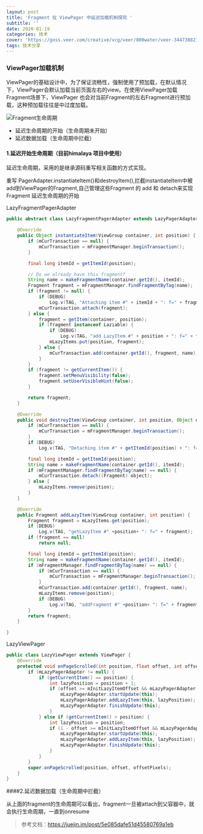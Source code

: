 ```yaml
---
layout: post
title: 'Fragment 在 ViewPager 中延迟加载机制探究 '
subtitle: ''
date: 2020-01-19
categories: 技术
cover: 'https://goss.veer.com/creative/vcg/veer/800water/veer-344738821.jpg'
tags: 技术分享
---
```


### ViewPager加载机制

​		ViewPager的基础设计中，为了保证流畅性，强制使用了预加载，在默认情况下，ViewPager会默认加载当前页面左右的view。在使用ViewPager加载Fragment场景下，ViewPager 也会对当前Fragment的左右Fragment进行预加载，这种预加载往往是中过度加载。

![Fragment生命周期](https://user-gold-cdn.xitu.io/2019/12/29/16f50ae1500c7d1d?imageView2/0/w/1280/h/960/format/webp/ignore-error/1)

* 延迟生命周期的开始（生命周期未开始）
* 延迟数据加载（生命周期中拦截）



#### 1.延迟开始生命周期（目前himalaya 项目中使用）

延迟生命周期，采用的是继承源码重写相关函数的方式实现。

重写 PagerAdapter.instantiateItem()和destroyItem(),拦截instantiateItem中被add到ViewPager的Fragment,自己管理这些Fragment 的 add 和 detach来实现Fragment 延迟生命周期的开始

LazyFragmentPagerAdapter

```java
public abstract class LazyFragmentPagerAdapter extends LazyPagerAdapter<Fragment> {

    @Override
    public Object instantiateItem(ViewGroup container, int position) {
        if (mCurTransaction == null) {
            mCurTransaction = mFragmentManager.beginTransaction();
        }

        final long itemId = getItemId(position);

        // Do we already have this fragment?
        String name = makeFragmentName(container.getId(), itemId);
        Fragment fragment = mFragmentManager.findFragmentByTag(name);
        if (fragment != null) {
            if (DEBUG)
                Log.v(TAG, "Attaching item #" + itemId + ": f=" + fragment);
            mCurTransaction.attach(fragment);
        } else {
            fragment = getItem(container, position);
            if (fragment instanceof Laziable) {
                if (DEBUG)
                    Log.v(TAG, "add LazyItem #" + position + ": f=" + fragment);
                mLazyItems.put(position, fragment);
            } else {
                mCurTransaction.add(container.getId(), fragment, name);
            }
        }
        if (fragment != getCurrentItem()) {
            fragment.setMenuVisibility(false);
            fragment.setUserVisibleHint(false);
        }

        return fragment;
    }

    @Override
    public void destroyItem(ViewGroup container, int position, Object object) {
        if (mCurTransaction == null) {
            mCurTransaction = mFragmentManager.beginTransaction();
        }
        if (DEBUG)
            Log.v(TAG, "Detaching item #" + getItemId(position) + ": f=" + object + " v=" + ((Fragment) object).getView());

        final long itemId = getItemId(position);
        String name = makeFragmentName(container.getId(), itemId);
        if (mFragmentManager.findFragmentByTag(name) == null) {
            mCurTransaction.detach((Fragment) object);
        } else {
            mLazyItems.remove(position);
        }
    }

    @Override
    public Fragment addLazyItem(ViewGroup container, int position) {
        Fragment fragment = mLazyItems.get(position);
        if (DEBUG)
            Log.v(TAG, "getLazyItem #" +position+ ": f=" + fragment);
        if (fragment == null)
            return null;

        final long itemId = getItemId(position);
        String name = makeFragmentName(container.getId(), itemId);
        if (mFragmentManager.findFragmentByTag(name) == null) {
            if (mCurTransaction == null) {
                mCurTransaction = mFragmentManager.beginTransaction();
            }
            mCurTransaction.add(container.getId(), fragment, name);
            mLazyItems.remove(position);
            if (DEBUG)
                Log.v(TAG, "addFragment #" +position+ ": f=" + fragment);
        }
        return fragment;
    }

}
```

LazyViewPager

```java
public class LazyViewPager extends ViewPager {
    @Override
    protected void onPageScrolled(int position, float offset, int offsetPixels) {
        if (mLazyPagerAdapter != null) {
            if (getCurrentItem() == position) {
                int lazyPosition = position + 1;
                if (offset >= mInitLazyItemOffset && mLazyPagerAdapter.isLazyItem(lazyPosition)) {
                    mLazyPagerAdapter.startUpdate(this);
                    mLazyPagerAdapter.addLazyItem(this, lazyPosition);
                    mLazyPagerAdapter.finishUpdate(this);
                }
            } else if (getCurrentItem() > position) {
                int lazyPosition = position;
                if (1 - offset >= mInitLazyItemOffset && mLazyPagerAdapter.isLazyItem(lazyPosition)) {
                    mLazyPagerAdapter.startUpdate(this);
                    mLazyPagerAdapter.addLazyItem(this, lazyPosition);
                    mLazyPagerAdapter.finishUpdate(this);
                }
            }
        }
        super.onPageScrolled(position, offset, offsetPixels);
    }
}
```

####2.延迟数据加载（生命周期中拦截）

从上面的fragment的生命周期可以看出，fragment一旦被attach到父容器中，就会执行生命周期，一直到onresume











> 参考文档：https://juejin.im/post/5e085dafe51d45580769a1eb